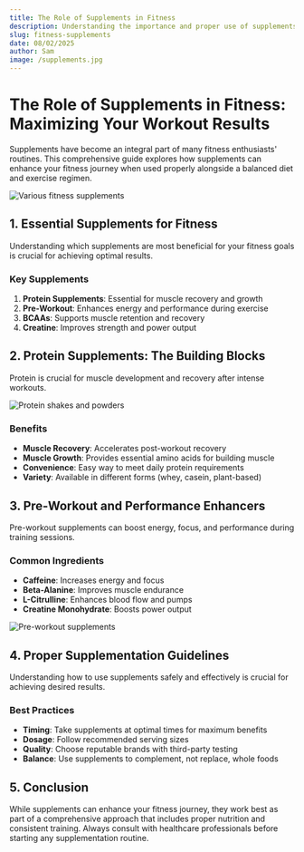 ```yaml
---
title: The Role of Supplements in Fitness
description: Understanding the importance and proper use of supplements in fitness and workout routines
slug: fitness-supplements
date: 08/02/2025
author: Sam
image: /supplements.jpg
---
```


# The Role of Supplements in Fitness: Maximizing Your Workout Results

Supplements have become an integral part of many fitness enthusiasts' routines. This comprehensive guide explores how supplements can enhance your fitness journey when used properly alongside a balanced diet and exercise regimen.

![Various fitness supplements](/fitness-supplements.jpg)

## 1. Essential Supplements for Fitness

Understanding which supplements are most beneficial for your fitness goals is crucial for achieving optimal results.

### Key Supplements

1. **Protein Supplements**: Essential for muscle recovery and growth
2. **Pre-Workout**: Enhances energy and performance during exercise
3. **BCAAs**: Supports muscle retention and recovery
4. **Creatine**: Improves strength and power output

## 2. Protein Supplements: The Building Blocks

Protein is crucial for muscle development and recovery after intense workouts.

![Protein shakes and powders](/protein-shakes.jpeg)

### Benefits

- **Muscle Recovery**: Accelerates post-workout recovery
- **Muscle Growth**: Provides essential amino acids for building muscle
- **Convenience**: Easy way to meet daily protein requirements
- **Variety**: Available in different forms (whey, casein, plant-based)

## 3. Pre-Workout and Performance Enhancers

Pre-workout supplements can boost energy, focus, and performance during training sessions.

### Common Ingredients

- **Caffeine**: Increases energy and focus
- **Beta-Alanine**: Improves muscle endurance
- **L-Citrulline**: Enhances blood flow and pumps
- **Creatine Monohydrate**: Boosts power output

![Pre-workout supplements](/pre-workout.webp)

## 4. Proper Supplementation Guidelines

Understanding how to use supplements safely and effectively is crucial for achieving desired results.

### Best Practices

- **Timing**: Take supplements at optimal times for maximum benefits
- **Dosage**: Follow recommended serving sizes
- **Quality**: Choose reputable brands with third-party testing
- **Balance**: Use supplements to complement, not replace, whole foods

## 5. Conclusion

While supplements can enhance your fitness journey, they work best as part of a comprehensive approach that includes proper nutrition and consistent training. Always consult with healthcare professionals before starting any supplementation routine.